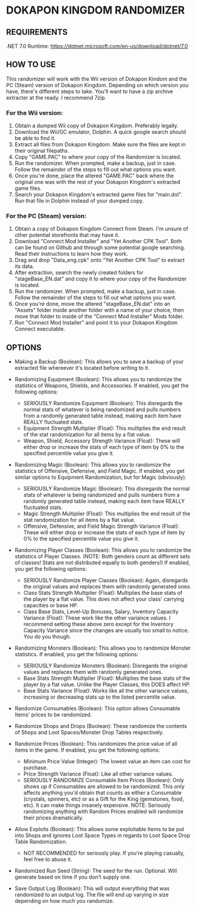 # DOKAPON KINGDOM RANDOMIZER

## REQUIREMENTS
.NET 7.0 Runtime: https://dotnet.microsoft.com/en-us/download/dotnet/7.0

## HOW TO USE

This randomizer will work with the Wii version of Dokapon Kindom and the PC (Steam) version of Dokapon Kingdom.
Depending on which version you have, there's different steps to take. You'll want to have a zip archive extracter at the ready. I recommend 7zip.

### For the Wii version:
1) Obtain a dumped Wii copy of Dokapon Kingdom. Preferably legally.
2) Download the Wii/GC emulator, Dolphin. A quick google search should be able to find it.
3) Extract all files from Dokapon Kingdom. Make sure the files are kept in their original filepaths.
4) Copy "GAME.PAC" to where your copy of the Randomizer is located.
5) Run the randomizer. When prompted, make a backup, just in case. Follow the remainder of the steps to fill out what options you want.
6) Once you're done, place the altered "GAME.PAC" back where the original one was with the rest of your Dokapon Kingdom's extracted game files.
7) Search your Dokapon Kingdom's extracted game files for "main.dol". Run that file in Dolphin instead of your dumped copy.

### For the PC (Steam) version:
1) Obtain a copy of Dokapon Kingdom Connect from Steam. I'm unsure of other potential storefronts that may have it.
2) Download "Connect Mod Installer" and "Yet Another CPK Tool". Both can be found on Github and through some potential google searching. Read their instructions to learn how they work.
3) Drag and drop "Data_eng.cpk" onto "Yet Another CPK Tool" to extract its data.
4) After extraction, search the newly created folders for "stageBase_EN.dat" and copy it to where your copy of the Randomizer is located.
5) Run the randomizer. When prompted, make a backup, just in case. Follow the remainder of the steps to fill out what options you want.
6) Once you're done, move the altered "stageBase_EN.dat" into an "Assets" folder inside another folder with a name of your choice, then move that folder to inside of the "Connect Mod Installer" Mods folder.
7) Run "Connect Mod Installer" and point it to your Dokapon Kingdom Connect executable.

## OPTIONS
- Making a Backup (Boolean):
	This allows you to save a backup of your extracted file whereever it's located before writing to it.

- Randomizing Equipment (Boolean):
	This allows you to randomize the statistics of Weapons, Shields, and Accessories.
	If enabled, you get the following options:
	- SERIOUSLY Randomize Equipment (Boolean):
		This disregards the normal stats of whatever is being randomized and pulls numbers from a randomly generated table instead, making each item have REALLY fluctuated stats.
	- Equipment Strength Multiplier (Float):
		This multiplies the end result of the stat randomization for all items by a flat value.
	- Weapon, Shield, Accessory Strength Variance (Float):
		These will either drop or increase the stats of each type of item by 0% to the specified percentile value you give it.

- Randomizing Magic (Boolean):
	This allows you to randomize the statistics of Offensive, Defensive, and Field Magic.
	If enabled, you get similar options to Equipment Randomization, but for Magic (obviously).
	- SERIOUSLY Randomize Magic (Boolean):
		This disregards the normal stats of whatever is being randomized and pulls numbers from a randomly generated table instead, making each item have REALLY fluctuated stats.
	- Magic Strength Multiplier (Float):
		This multiplies the end result of the stat randomization for all items by a flat value.
	- Offensive, Defensive, and Field Magic Strength Variance (Float):
		These will either drop or increase the stats of each type of item by 0% to the specified percentile value you give it.

- Randomizing Player Classes (Boolean):
	This allows you to randomize the statistics of Player Classes. (NOTE: Both genders count as different sets of classes! Stats are not distributed equally to both genders!)
	If enabled, you get the following options:
	- SERIOUSLY Randomize Player Classes (Boolean):
		Again, disregards the original values and replaces them with randomly generated ones.
	- Class Stats Strength Multiplier (Float):
		Multiplies the base stats of the player by a flat value. This does not affect your class' carrying capacities or base HP.
	- Class Base Stats, Level-Up Bonuses, Salary, Inventory Capacity Variance (Float):
		These work like the other variance values. I recommend setting these above zero except for the Inventory Capacity Variance since the changes are usually too small to notice. You do you though.

- Randomizing Monsters (Boolean):
	This allows you to randomize Monster statistics.
	If enabled, you get the following options:
	- SERIOUSLY Randomize Monsters (Boolean):
		Disregards the original values and replaces them with randomly generated ones.
	- Base Stats Strength Multiplier (Float):
		Multiplies the base stats of the player by a flat value. Unlike the Player Classes, this DOES affect HP.
	- Base Stats Variance (Float):
		Works like all the other variance values, increasing or decreasing stats up to the listed percentile value.

- Randomize Consumables (Boolean):
	This option allows Consumable Items' prices to be randomized.

- Randomize Shops and Drops (Boolean):
	These randomize the contents of Shops and Loot Spaces/Monster Drop Tables respectively.
	
- Randomize Prices (Boolean):
	This randomizes the price value of all items in the game.
	If enabled, you get the following options:
	- Minimum Price Value (Integer):
		The lowest value an item can cost for purchase.
	- Price Strength Variance (Float):
		Like all other variance values.
	- SERIOUSLY RANDOMIZE Consumable Item Prices (Boolean):
		Only shows up if Consumables are allowed to be randomized.
		This only affects anything you'd obtain that counts as either a Consumable (crystals, spinners, etc) or as a Gift for the King (gemstones, food, etc). It can make things insanely expensive.
	NOTE: Seriously randomizing anything with Random Prices enabled will randomize their prices dramatically.
	
- Allow Exploits (Boolean):
	This allows some exploitable Items to be put into Shops and ignores Loot Space Types in regards to Loot Space Drop Table Randomization.
	- NOT RECOMMENDED for seriously play. If you're playing casually, feel free to abuse it.
	
- Randomized Run Seed (String):
	The seed for the run. Optional. Will generate based on time if you don't supply one.
	
- Save Output Log (Boolean):
	This will output everything that was randomized to an output log. The file will end up varying in size depending on how much you randomize.
